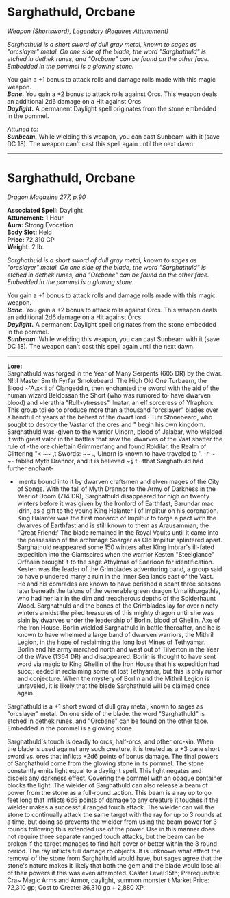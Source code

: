 # Sarghathuld, Orcbane
*Weapon (Shortsword), Legendary (Requires Attunement)*

*Sarghathuld is a short sword of dull gray metal, known to sages as "orcslayer" metal. On one side of the blade, the word "Sarghathuld" is etched in dethek runes, and "Orcbane" can be found on the other face. Embedded in the pommel is a glowing stone.*

You gain a +1 bonus to attack rolls and damage rolls made with this magic weapon.  
***Bane.*** You gain a +2 bonus to attack rolls against Orcs. This weapon deals an additional 2d6 damage on a Hit against Orcs.  
***Daylight.*** A permanent Daylight spell originates from the stone embedded in the pommel.  

*Attuned to:*  
***Sunbeam.*** While wielding this weapon, you can cast Sunbeam with it (save DC 18). The weapon can't cast this spell again until the next dawn.  



---
# Sarghathuld, Orcbane
*Dragon Magazine 277, p.90*

**Associated Spell:** Daylight  
**Attunement:** 1 Hour  
**Aura:** Strong Evocation  
**Body Slot:** Held  
**Price:** 72,310 GP  
**Weight:** 2 lb.

*Sarghathuld is a short sword of dull gray metal, known to sages as "orcslayer" metal. On one side of the blade, the word "Sarghathuld" is etched in dethek runes, and "Orcbane" can be found on the other face. Embedded in the pommel is a glowing stone.*

You gain a +1 bonus to attack rolls and damage rolls made with this magic weapon.  
***Bane.*** You gain a +2 bonus to attack rolls against Orcs. This weapon deals an additional 2d6 damage on a Hit against Orcs.  
***Daylight.*** A permanent Daylight spell originates from the stone embedded in the pommel.  
***Sunbeam.*** While wielding this weapon, you can cast Sunbeam with it (save DC 18). The weapon can't cast this spell again until the next dawn.  



---
**Lore:**  
Sarghathuld was forged in the Year of
Many Serpents (605 DR) by the dwar.
N\!l:I Master Smith Fyrfar Smokebeard.
The High Old One Turbaern, the Blood
~'A.x<:i of Clangeddin, then enchanted the
sworcl with the aid of the human
wizard Beldossan the Short (who was
rumored to· have dwarven blood) and
~lerathla "Rull>ytresses" llnatar, an elf
sorceress of Ylraphon. This group
toileo to produce more than a thousand
"orcslayer" blades over a handful of
years at the behest of the dwarf lord
· Tufr Stonebeard, who sougbt to
destroy the Vastar of the ores and
" begin his own kingdom. Sarghathuld
was ·given to the warrior Ulnorn, blood
of Jalabar, who wielded it with great
valor in the battles that saw the
·dwarves of the Vast shatter the rule of
-the ore chieftain Grimmerfang and
found Roldilar, the Realm of Glittering
"< ~~ ,t Swords:
~~ ., Ulnorn is known to have traveled to
'. -r-~ ~- fabled Myth Drannor, and it is believed
~§ t ··fthat Sarghathuld had further enchant-
- ·ments bound into it by dwarven craftsmen
and elven mages of the City of
Songs. With the fall of Myth Drannor
to the Army of Darkness in the Year
of Doom (714 DR), Sarghathuld disappeared
for nigh on twenty winters
before it was given by the lronlord of
Earthfast, Barundar mac ldrin, as a gift
to the young King Halanter I of lmpiltur
on his coronation. King Halanter was
the first monarch of lmpiltur to forge a
pact with the dwarves of Earthfast and
is still known to them as Arausamman,
the "Qreat Friend:' The blade remained
in the Royal Vaults until it came into the
possession of the archmage Soargar as
Old lmpiltur splintered apart.
Sarghathuld reappeared some 150
winters after King lmbrar's ill-fated
expedition into the Giantspires when
the warrior Kesten "Steelglance"
Orfhalin brought it to the sage
Athylmas of Saerloon for identification.
Kesten was the leader of the Grimblades
adventuring band, a group said
to have plundered many a ruin in the
Inner Sea lands east of the Vast. He
and his comrades are known to have
perished a scant three seasons later
beneath the talons of the venerable
green dragon Urnalithorgathla, who had
her lair in the dim and treacherous
depths of the Spiderhaunt Wood.
Sarghathuld and the bones of the
Grimblades lay for over ninety winters
amidst the piled treasures of this
mighty dragon until she was slain by
dwarves under the leadership of Borlin,
blood of Ghellin. Axe of rhe Iron House.
Borlin wielded Sarghathuld in battle
thereafter, and he is known to have
whelmed a large band of dwarven warriors,
the Mithril Legion, in the hope of
reclaiming the long lost Mines of
Tethyamar. Borlin and his army marched
north and west out of Tilverton in the
Year of the Wave (1364 DR) and disappeared.
Borlin is thought to have sent
word via magic to King Ghellin of the
Iron House that his expedition had succ;:
eeded in reclaiming some of lost
Tethyamar, but this is only rumor and
conjecture. When the mystery of Borlin
and the Mithril Legion is unraveled, it is
likely that the blade Sarghathuld will be
claimed once again.

Sarghathuld is a +1 short sword of dull gray metal, known to sages as "orcslayer" metal. On one side of the blade. the word "Sarghathuld" is etched in dethek runes, and "Orcbane" can be found on the other face. Embedded in the pommel is a glowing stone.

Sarghathuld's touch is deadly to orcs, half-orcs, and other orc-kin. When the blade is used against any such creature,
it is treated as a +3 bane short sword
vs. ores that inflicts +2d6 points of
bonus damage.
The final powers of Sarghathuld come
from the glowing stone in its pommel.
The stone constantly emits light equal
to a daylight spell. This light negates
and dispels any darkness effect.
Covering the pommel with an opaque
container blocks the light.
The wielder of Sarghathuld can
also release a beam of power from the
stone as a full-round .action. This beam
is a ray up to go feet long that inflicts
6d6 points of damage to any creature
it touches if the wielder makes a successful
ranged touch attack. The
wielder can will the stone to continually
attack the same target with the ray for
up to 3 rounds at a time, but doing so
prevents the wielder from using the
beam power for 3 rounds following this
extended use of the power. Use in this
manner does not require three separate
ranged touch attacks, but the beam can
be broken if the target manages to find
half cover or better within the 3 round
period. The ray inflicts full damage ro
objects.
It is unknown what effect the
removal of the stone from Sarghathuld
would have, but sages agree that the
stone's nature makes it likely that both
the gem and the blade would lose all of
their powers if this was even
attempted.
Caster Level:15th; Prerequisites:
Cra~ Magic Arms and Armor, daylight,
summon monster t Market Price:
72,310 gp; Cost to Create: 36,310 gp +
2,880 XP.